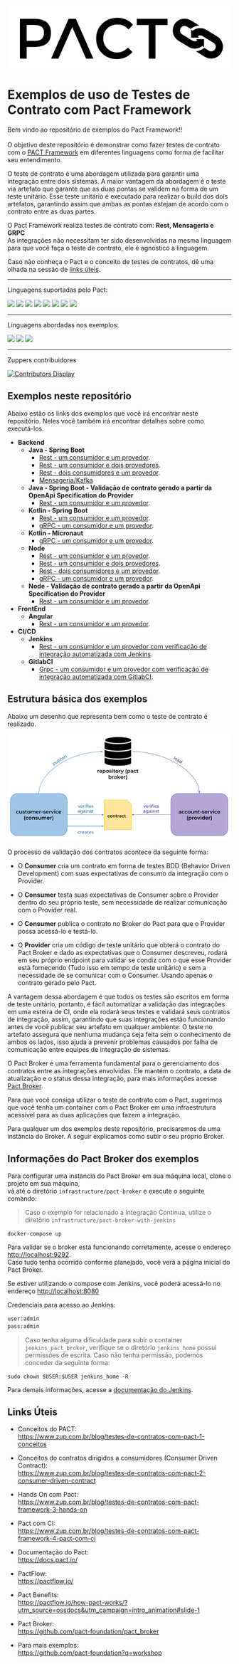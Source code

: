 ![Pact Logo](imgs/pact-logo.png)
# Exemplos de uso de Testes de Contrato com Pact Framework

Bem vindo ao repositório de exemplos do Pact Framework!! <br><br>
O objetivo deste repositório é demonstrar como fazer testes de contrato com o [PACT Framework](https://docs.pact.io/) em diferentes linguagens como forma de facilitar seu entendimento. 

O teste de contrato é uma abordagem utilizada para garantir uma integração entre dois sistemas. A maior vantagem da abordagem é o teste via artefato que garante que as duas pontas se validem na forma de um teste unitário. Esse teste unitário é executado para realizar o build dos dois artefatos, garantindo assim que ambas as pontas estejam de acordo com o contrato entre as duas partes. 

O Pact Framework realiza testes de contrato com: **Rest, Mensageria e GRPC**<br>
As integrações não necessitam ter sido desenvolvidas na mesma linguagem para que você faça o teste de contrato, ele é agnóstico a linguagem.

Caso não conheça o Pact e o conceito de testes de contratos, dê uma olhada na sessão de [links úteis](#links-uteis). 

----
Linguagens suportadas pelo Pact:

<img src="https://img.shields.io/badge/java-%23ED8B00.svg?&style=for-the-badge&logo=java&logoColor=white"/> <img src="https://img.shields.io/badge/javascript%20-%23323330.svg?&style=for-the-badge&logo=javascript&logoColor=%23F7DF1E"/> <img src="https://img.shields.io/badge/kotlin-%230095D5.svg?&style=for-the-badge&logo=kotlin&logoColor=white"/> <img src="https://img.shields.io/badge/ruby-%23CC342D.svg?&style=for-the-badge&logo=ruby&logoColor=white"/> <img src="https://img.shields.io/badge/go-%2300ADD8.svg?&style=for-the-badge&logo=go&logoColor=white"/> <img src="https://img.shields.io/badge/php-%23777BB4.svg?&style=for-the-badge&logo=php&logoColor=white"/> <img src="https://img.shields.io/badge/c%23%20-%23239120.svg?&style=for-the-badge&logo=c-sharp&logoColor=white"/>
<img src="https://img.shields.io/badge/python%20-%2314354C.svg?&style=for-the-badge&logo=python&logoColor=white"/>

----
Linguagens abordadas nos exemplos:

<img src="https://img.shields.io/badge/java-%23ED8B00.svg?&style=for-the-badge&logo=java&logoColor=white"/> <img src="https://img.shields.io/badge/javascript%20-%23323330.svg?&style=for-the-badge&logo=javascript&logoColor=%23F7DF1E"/> <img src="https://img.shields.io/badge/kotlin-%230095D5.svg?&style=for-the-badge&logo=kotlin&logoColor=white"/>

----
Zuppers contribuidores

[![Contributors Display](https://badges.pufler.dev/contributors/ZupIT/pact-framework-examples?size=60&padding=5&bots=false)](https://badges.pufler.dev)

## <a name='exemplos'>Exemplos neste repositório</a>

Abaixo estão os links dos exemplos que você irá encontrar neste repositório.
Neles você também irá encontrar detalhes sobre como executá-los.

 - **Backend**
   - **Java - Spring Boot**
      * [Rest - um consumidor e um provedor](example/java/spring-boot/one_consumer_one_provider).
      * [Rest - um consumidor e dois provedores](example/java/spring-boot/one_consumer_two_providers).
      * [Rest - dois consumidores e um provedor](example/java/spring-boot/two_consumers_one_provider).
      * [Mensageria/Kafka](example/java/messaging-kafka/)
   - **Java - Spring Boot - Validação de contrato gerado a partir da OpenApi Specification do Provider**
      * [Rest - um consumidor e um provedor](example/java/pact_validation_with_oas/one_consumer_one_provider).
   - **Kotlin - Spring Boot**
      * [Rest - um consumidor e um provedor](example/kotlin/one-consumer-one-provider).
      * [gRPC - um consumidor e um provedor](example/kotlin/gRPC).
   - **Kotlin - Micronaut**
      * [gRPC - um consumidor e um provedor](example/kotlin/micronaut-grpc).
   - **Node**
      * [Rest - um consumidor e um provedor](example/node/one_consumer_one_provider).
      * [Rest - um consumidor e dois provedores](example/node/one_consumer_two_providers).
      * [Rest - dois consumidores e um provedor](example/node/two_consumers_one_provider).
      * [gRPC - um consumidor e um provedor](example/node/gRPC).
   - **Node - Validação de contrato gerado a partir da OpenApi Specification do Provider**
      * [Rest - um consumidor e um provedor](example/node/open-api).
 - **FrontEnd**
   - **Angular**
      * [Rest - um consumidor e um provedor](example/frontend).
- **CI/CD**
   - **Jenkins**
      * [Rest - um consumidor e um provedor com verificação de integração automatizada com Jenkins](example/ci/jenkins).
   - **GitlabCI**
      * [Grpc - um consumidor e um provedor com verificação de integração automatizada com GitlabCI](example/ci/gitlabci).

## <a name='estrutura-basica'>Estrutura básica dos exemplos</a>

Abaixo um desenho que representa bem como o teste de contrato é realizado.

![Pact Workflow](imgs/pact-workflow.png)

O processo de validação dos contratos acontece da seguinte forma:

 - O **Consumer** cria um contrato em forma de testes BDD (Behavior Driven Development) com suas expectativas de consumo da integração com o Provider.

 - O **Consumer**  testa suas expectativas de Consumer sobre o Provider dentro do seu próprio teste, sem necessidade de realizar comunicação com o Provider real.
 
 - O **Consumer** publica o contrato no Broker do Pact para que o Provider possa acessá-lo e testá-lo.

 - O **Provider** cria um código de teste unitário que obterá o contrato do Pact Broker e dado as expectativas que o Consumer descreveu, rodará em seu próprio endpoint para validar se condiz com o que esse Provider está fornecendo (Tudo isso em tempo de teste unitário) e sem a necessidade de se comunicar com o Consumer. Usando apenas o contrato gerado pelo Pact.

 A vantagem dessa abordagem é que todos os testes são escritos em forma de teste unitário, portanto, é fácil automatizar a validação das integrações em uma esteira de CI, onde ela rodará seus testes e validará seus contratos de integração, assim, garantindo que suas integrações estão funcionando antes de você publicar seu artefato em qualquer ambiente. O teste no artefato assegura que nenhuma mudança seja feita sem o conhecimento de ambos os lados, isso ajuda a prevenir problemas causados por falha de comunicação entre equipes de integração de sistemas.

O Pact Broker é uma ferramenta fundamental para o gerenciamento dos contratos entre as integrações envolvidas. Ele mantém o contrato, a data de atualização e o status dessa integração, para mais informações acesse [Pact Broker](https://github.com/pact-foundation/pact_broker). <br>

Para que você consiga utilizar o teste de contrato com o Pact, sugerimos que você tenha um container com o Pact Broker em uma infraestrutura acessível para as duas aplicações que fazem a integração.

Para qualquer um dos exemplos deste repositório, precisaremos de uma instância do Broker. 
A seguir explicamos como subir o seu próprio Broker. 

## <a name='config-broker'> Informações do Pact Broker dos exemplos</a>

Para configurar uma instancia do Pact Broker em sua máquina local, clone o projeto em sua máquina, <br>
vá até o diretório `infrastructure/pact-broker` e execute o seguinte comando:

> Caso o exemplo for relacionado a Integração Continua, utilize o diretõrio `infrastructure/pact-broker-with-jenkins`

```shell
docker-compose up
```
Para validar se o broker está funcionando corretamente, acesse o endereço [http://localhost:9292](http://localhost:9292). <br>
Caso tudo tenha ocorrido conforme planejado, você verá a página inicial do Pact Broker.

Se estiver utilizando o compose com Jenkins, você poderá acessá-lo no endereço [http://localhost:8080](http://localhost:8080)

Credenciais para acesso ao Jenkins:
```bash
user:admin
pass:admin
```

> Caso tenha alguma dificuldade para subir o container `jenkins_pact_broker`, verifique se o diretório `jenkins_home` possui permissões de escrita. 
> Caso não tenha permissão, podemos conceder da seguinte forma:
```
sudo chown $USER:$USER jenkins_home -R
```

Para demais informações, acesse a [documentação do Jenkins](https://www.jenkins.io/doc/).

## <a name='links-uteis'>Links Úteis</a>

- Conceitos do PACT: <br />
https://www.zup.com.br/blog/testes-de-contratos-com-pact-1-conceitos

- Conceitos do contratos dirigidos a consumidores (Consumer Driven Contract): <br />
https://www.zup.com.br/blog/testes-de-contratos-com-pact-2-consumer-driven-contract

- Hands On com Pact: <br />
https://www.zup.com.br/blog/testes-de-contratos-com-pact-framework-3-hands-on

- Pact com CI: <br />
https://www.zup.com.br/blog/testes-de-contratos-com-pact-framework-4-pact-com-ci

- Documentação do Pact: <br />
https://docs.pact.io/

- PactFlow: <br />
https://pactflow.io/

- Pact Benefits: <br />
https://pactflow.io/how-pact-works/?utm_source=ossdocs&utm_campaign=intro_animation#slide-1

- Pact Broker: <br />
https://github.com/pact-foundation/pact_broker

- Para mais exemplos: <br />
https://github.com/pact-foundation?q=workshop

